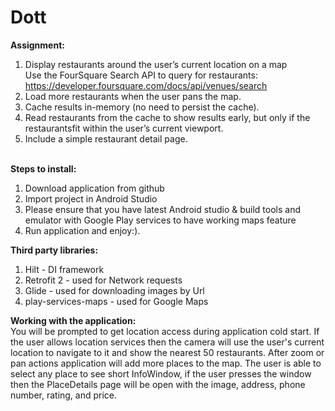 # Dott

**Assignment:**<br />
1) Display restaurants around the user’s current location on a map<br />
Use the FourSquare Search API to query for restaurants:
https://developer.foursquare.com/docs/api/venues/search<br />
2) Load more restaurants when the user pans the map.<br />
3) Cache results in-memory (no need to persist the cache).<br />
4) Read restaurants from the cache to show results early, but only if the restaurantsfit within the user’s current viewport.<br />
5) Include a simple restaurant detail page.<br /><br />

**Steps to install:**<br />
1) Download application from github<br />
2) Import project in Android Studio<br />
3) Please ensure that you have latest Android studio & build tools and emulator with Google Play services to have working maps feature <br />
4) Run application and enjoy:).<br />

**Third party libraries:**<br />
1) Hilt - DI framework <br />
2) Retrofit 2 - used for Network requests <br />
3) Glide - used for downloading images by Url<br />
4) play-services-maps - used for Google Maps <br />

**Working with the application:**<br />
You will be prompted to get location access during application cold start. If the user allows location services then the camera will use the user's current location to navigate to it and show the nearest 50 restaurants. After zoom or pan actions application will add more places to the map. The user is able to select any place to see short InfoWindow, if the user presses the window then the PlaceDetails page will be open with the image, address, phone number, rating, and price.
